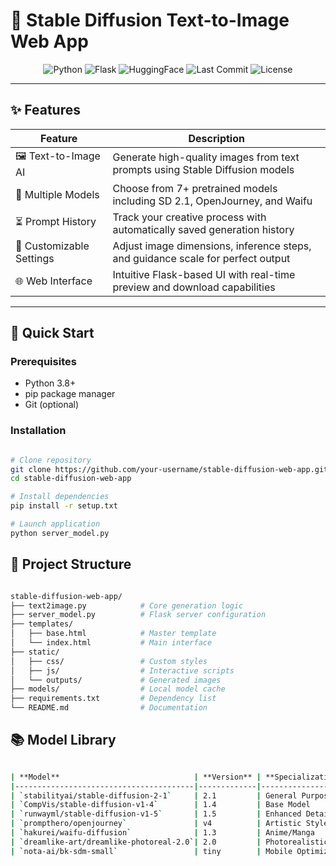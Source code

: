# 🎨 Stable Diffusion Text-to-Image Web App

<div align="center">
  <img src="https://img.shields.io/badge/Python-3.8%2B-3776AB?logo=python&logoColor=white" alt="Python">
  <img src="https://img.shields.io/badge/Flask-2.3.2-000000?logo=flask" alt="Flask">
  <img src="https://img.shields.io/badge/HuggingFace-Diffusers-FFD21F?logo=huggingface" alt="HuggingFace">
  <img src="https://img.shields.io/github/last-commit/your-username/stable-diffusion-web-app?color=blue" alt="Last Commit">
  <img src="https://img.shields.io/badge/License-MIT-green.svg" alt="License">
</div>


---

## ✨ Features

<div align="center">
  
| **Feature**               | **Description**                                                                 |
|---------------------------|---------------------------------------------------------------------------------|
| 🖼️ Text-to-Image AI      | Generate high-quality images from text prompts using Stable Diffusion models    |
| 🧠 Multiple Models        | Choose from 7+ pretrained models including SD 2.1, OpenJourney, and Waifu       |
| ⏳ Prompt History         | Track your creative process with automatically saved generation history         |
| 🎨 Customizable Settings  | Adjust image dimensions, inference steps, and guidance scale for perfect output |
| 🌐 Web Interface          | Intuitive Flask-based UI with real-time preview and download capabilities       |

</div>

---

## 🚀 Quick Start

### Prerequisites
- Python 3.8+
- pip package manager
- Git (optional)

### Installation
```bash

# Clone repository
git clone https://github.com/your-username/stable-diffusion-web-app.git
cd stable-diffusion-web-app

# Install dependencies
pip install -r setup.txt

# Launch application
python server_model.py

```
## 🧩 Project Structure
```bash

stable-diffusion-web-app/
├── text2image.py            # Core generation logic
├── server_model.py          # Flask server configuration
├── templates/
│   ├── base.html            # Master template
│   └── index.html           # Main interface
├── static/
│   ├── css/                 # Custom styles
│   ├── js/                  # Interactive scripts
│   └── outputs/             # Generated images
├── models/                  # Local model cache
├── requirements.txt         # Dependency list
└── README.md                # Documentation

```
## 📚 Model Library
```bash

| **Model**                              | **Version** | **Specialization**       |
|----------------------------------------|-------------|---------------------------|
| `stabilityai/stable-diffusion-2-1`     | 2.1         | General Purpose           |
| `CompVis/stable-diffusion-v1-4`        | 1.4         | Base Model                |
| `runwayml/stable-diffusion-v1-5`       | 1.5         | Enhanced Details          |
| `prompthero/openjourney`               | v4          | Artistic Styles           |
| `hakurei/waifu-diffusion`              | 1.3         | Anime/Manga               |
| `dreamlike-art/dreamlike-photoreal-2.0`| 2.0         | Photorealistic Images     |
| `nota-ai/bk-sdm-small`                 | tiny        | Mobile Optimization       |
